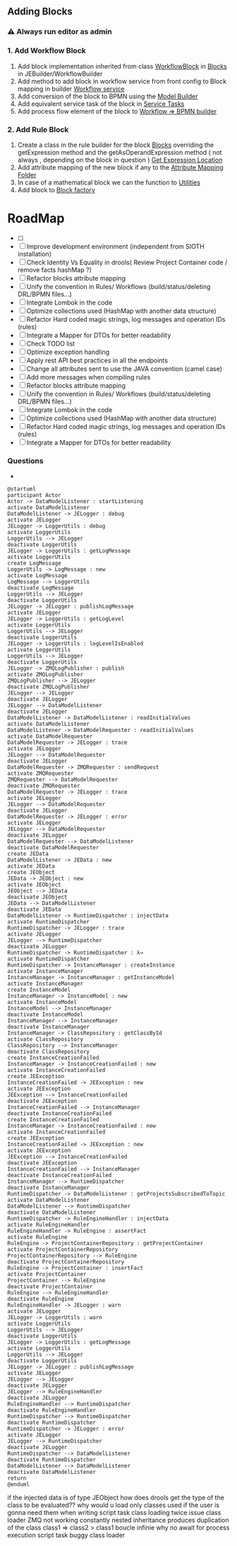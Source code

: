 ## Adding Blocks

### ⚠ Always run editor as admin

### 1. Add Workflow Block

1. Add block implementation inherited from
   class [WorkflowBlock](JEBuilder/WorkflowBuilder/src/main/java/blocks/WorkflowBlock.java)
   in [Blocks](JEBuilder/WorkflowBuilder/src/main/java/blocks) in JEBuilder/WorkflowBuilder
2. Add method to add block in workflow service from front config to Block mapping in
   builder [Workflow service](JEBuilder/ProjectBuilder/src/main/java/io/je/project/services/WorkflowService.java)
3. Add conversion of the block to BPMN using
   the [Model Builder](JEBuilder/WorkflowBuilder/src/main/java/builder/ModelBuilder.java)
4. Add equivalent service task of the block in [Service Tasks](JERunner/WorkflowEngine/src/main/java/io/je/serviceTasks)
5. Add process flow element of the block
   to [Workflow => BPMN builder](JEBuilder/WorkflowBuilder/src/main/java/builder/JEToBpmnMapper.java)

### 2. Add Rule Block

1. Create a class in the rule builder for the
   block [Blocks](JEBuilder/rulebuilder/src/main/java/io/je/rulebuilder/components/blocks) overriding the getExpression
   method and the getAsOperandExpression method ( not always , depending on the block in
   question ) [Get Expression Location](JEBuilder/rulebuilder/src/main/java/io/je/rulebuilder/components/blocks/Block.java)
2. Add attribute mapping of the new block if any to
   the [Attribute Mapping Folder](JEBuilder/rulebuilder/src/main/java/io/je/rulebuilder/config/AttributesMapping.java)
3. In case of a mathematical block we can the function to [Utilities](Utilities/src/main/java/utils/maths)
4. Add block to [Block factory](JEBuilder/rulebuilder/src/main/java/io/je/rulebuilder/components/BlockFactory.java)

# RoadMap

- [ ] 
- [ ] Improve development environment (independent from SIOTH installation)
- [ ] Check Identity Vs Equality in drools( Review Project Container code / remove facts hashMap ?)
- [ ] Refactor blocks attribute mapping
- [ ] Unify the convention in Rules/ Workflows (build/status/deleting DRL/BPMN files...)
- [ ] Integrate Lombok in the code
- [ ] Optimize collections used (HashMap with another data structure)
- [ ] Refactor Hard coded magic strings, log messages and operation IDs (rules)
- [ ] Integrate a Mapper for DTOs for better readability
- [ ] Check TODO list
- [ ] Optimize exception handling
- [ ] Apply rest API best practices in all the endpoints
- [ ] Change all attributes sent to use the JAVA convention (camel case)
- [ ] Add more messages when compiling rules
- [ ] Refactor blocks attribute mapping
- [ ] Unify the convention in Rules/ Workflows (build/status/deleting DRL/BPMN files...)
- [ ] Integrate Lombok in the code
- [ ] Optimize collections used (HashMap with another data structure)
- [ ] Refactor Hard coded magic strings, log messages and operation IDs (rules)
- [ ] Integrate a Mapper for DTOs for better readability

### Questions

-

```plantuml
@startuml
participant Actor
Actor -> DataModelListener : startListening
activate DataModelListener
DataModelListener -> JELogger : debug
activate JELogger
JELogger -> LoggerUtils : debug
activate LoggerUtils
LoggerUtils --> JELogger
deactivate LoggerUtils
JELogger -> LoggerUtils : getLogMessage
activate LoggerUtils
create LogMessage
LoggerUtils -> LogMessage : new
activate LogMessage
LogMessage --> LoggerUtils
deactivate LogMessage
LoggerUtils --> JELogger
deactivate LoggerUtils
JELogger -> JELogger : publishLogMessage
activate JELogger
JELogger -> LoggerUtils : getLogLevel
activate LoggerUtils
LoggerUtils --> JELogger
deactivate LoggerUtils
JELogger -> LoggerUtils : logLevelIsEnabled
activate LoggerUtils
LoggerUtils --> JELogger
deactivate LoggerUtils
JELogger -> ZMQLogPublisher : publish
activate ZMQLogPublisher
ZMQLogPublisher --> JELogger
deactivate ZMQLogPublisher
JELogger --> JELogger
deactivate JELogger
JELogger --> DataModelListener
deactivate JELogger
DataModelListener -> DataModelListener : readInitialValues
activate DataModelListener
DataModelListener -> DataModelRequester : readInitialValues
activate DataModelRequester
DataModelRequester -> JELogger : trace
activate JELogger
JELogger --> DataModelRequester
deactivate JELogger
DataModelRequester -> ZMQRequester : sendRequest
activate ZMQRequester
ZMQRequester --> DataModelRequester
deactivate ZMQRequester
DataModelRequester -> JELogger : trace
activate JELogger
JELogger --> DataModelRequester
deactivate JELogger
DataModelRequester -> JELogger : error
activate JELogger
JELogger --> DataModelRequester
deactivate JELogger
DataModelRequester --> DataModelListener
deactivate DataModelRequester
create JEData
DataModelListener -> JEData : new
activate JEData
create JEObject
JEData -> JEObject : new
activate JEObject
JEObject --> JEData
deactivate JEObject
JEData --> DataModelListener
deactivate JEData
DataModelListener -> RuntimeDispatcher : injectData
activate RuntimeDispatcher
RuntimeDispatcher -> JELogger : trace
activate JELogger
JELogger --> RuntimeDispatcher
deactivate JELogger
RuntimeDispatcher -> RuntimeDispatcher : λ→
activate RuntimeDispatcher
RuntimeDispatcher -> InstanceManager : createInstance
activate InstanceManager
InstanceManager -> InstanceManager : getInstanceModel
activate InstanceManager
create InstanceModel
InstanceManager -> InstanceModel : new
activate InstanceModel
InstanceModel --> InstanceManager
deactivate InstanceModel
InstanceManager --> InstanceManager
deactivate InstanceManager
InstanceManager -> ClassRepository : getClassById
activate ClassRepository
ClassRepository --> InstanceManager
deactivate ClassRepository
create InstanceCreationFailed
InstanceManager -> InstanceCreationFailed : new
activate InstanceCreationFailed
create JEException
InstanceCreationFailed -> JEException : new
activate JEException
JEException --> InstanceCreationFailed
deactivate JEException
InstanceCreationFailed --> InstanceManager
deactivate InstanceCreationFailed
create InstanceCreationFailed
InstanceManager -> InstanceCreationFailed : new
activate InstanceCreationFailed
create JEException
InstanceCreationFailed -> JEException : new
activate JEException
JEException --> InstanceCreationFailed
deactivate JEException
InstanceCreationFailed --> InstanceManager
deactivate InstanceCreationFailed
InstanceManager --> RuntimeDispatcher
deactivate InstanceManager
RuntimeDispatcher -> DataModelListener : getProjectsSubscribedToTopic
activate DataModelListener
DataModelListener --> RuntimeDispatcher
deactivate DataModelListener
RuntimeDispatcher -> RuleEngineHandler : injectData
activate RuleEngineHandler
RuleEngineHandler -> RuleEngine : assertFact
activate RuleEngine
RuleEngine -> ProjectContainerRepository : getProjectContainer
activate ProjectContainerRepository
ProjectContainerRepository --> RuleEngine
deactivate ProjectContainerRepository
RuleEngine -> ProjectContainer : insertFact
activate ProjectContainer
ProjectContainer --> RuleEngine
deactivate ProjectContainer
RuleEngine --> RuleEngineHandler
deactivate RuleEngine
RuleEngineHandler -> JELogger : warn
activate JELogger
JELogger -> LoggerUtils : warn
activate LoggerUtils
LoggerUtils --> JELogger
deactivate LoggerUtils
JELogger -> LoggerUtils : getLogMessage
activate LoggerUtils
LoggerUtils --> JELogger
deactivate LoggerUtils
JELogger -> JELogger : publishLogMessage
activate JELogger
JELogger --> JELogger
deactivate JELogger
JELogger --> RuleEngineHandler
deactivate JELogger
RuleEngineHandler --> RuntimeDispatcher
deactivate RuleEngineHandler
RuntimeDispatcher --> RuntimeDispatcher
deactivate RuntimeDispatcher
RuntimeDispatcher -> JELogger : error
activate JELogger
JELogger --> RuntimeDispatcher
deactivate JELogger
RuntimeDispatcher --> DataModelListener
deactivate RuntimeDispatcher
DataModelListener --> DataModelListener
deactivate DataModelListener
return
@enduml

```

if the injected data is of type JEObject how does drools get the type of the class to be evaluated??
why would u load only classes used if the user is gonna need them when writing script task
class loading twice issue
class loader
ZMQ not working constantly
nested inheritance produces duplication of the class
class1 => class2 > class1 boucle infinie
why no await for process execution
script task buggy
class loader
